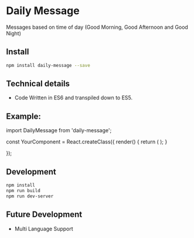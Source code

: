 # Daily Message
Messages based on time of day (Good Morning, Good Afternoon and Good Night)

## Install

```sh
npm install daily-message --save
```

## Technical details

- Code Written in ES6 and transpiled down to ES5.

## Example: 

import DailyMessage from 'daily-message';

const YourComponent = React.createClass({
  render() {
    return (
      <DailyMessage customMessage="Your Custom Message Here (Don't add this if you don't need any message) " customClass="Custom Class Name (Optional)"/>
    );
  }

});


## Development

```sh
npm install
npm run build
npm run dev-server
```


## Future Development

- Multi Language Support